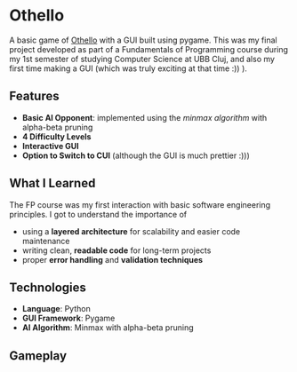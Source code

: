 # Othello

A basic game of [Othello](https://www.worldothello.org/about/about-othello/othello-rules/official-rules/english) with a GUI built using pygame. This was my final project developed as part of a Fundamentals of Programming course during my 1st semester of studying Computer Science at UBB Cluj, and also my first time making a GUI (which was truly exciting at that time :)) ).
## Features
- **Basic AI Opponent**: implemented using the *minmax algorithm* with alpha-beta pruning
- **4 Difficulty Levels**
- **Interactive GUI**
- **Option to Switch to CUI** (although the GUI is much prettier :)))

## What I Learned

The FP course was my first interaction with basic software engineering principles. I got to understand the importance of 
- using a **layered architecture** for scalability and easier code maintenance
- writing clean, **readable code** for long-term projects 
- proper **error handling** and **validation techniques**

## Technologies
- **Language**: Python
- **GUI Framework**: Pygame
- **AI Algorithm**: Minmax with alpha-beta pruning

## Gameplay
[](https://github.com/maiaiia/Othello/blob/main/OthelloGameplay.gif)

